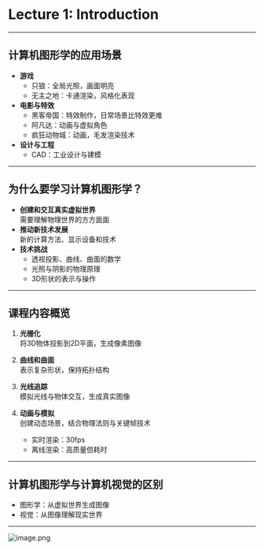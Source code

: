 # Lecture 1: Introduction

---

## 计算机图形学的应用场景

- **游戏**  
    - 只狼：全局光照，画面明亮
    - 无主之地：卡通渲染，风格化表现
- **电影与特效**  
    - 黑客帝国：特效制作，日常场景比特效更难
    - 阿凡达：动画与虚拟角色
    - 疯狂动物城：动画，毛发渲染技术
- **设计与工程**  
    - CAD：工业设计与建模 

---

## 为什么要学习计算机图形学？

- **创建和交互真实虚拟世界**  
  需要理解物理世界的方方面面
- **推动新技术发展**  
  新的计算方法、显示设备和技术
- **技术挑战**  
  - 透视投影、曲线、曲面的数学
  - 光照与阴影的物理原理
  - 3D形状的表示与操作

---

## 课程内容概览

1. **光栅化**  
   将3D物体投影到2D平面，生成像素图像
2. **曲线和曲面**  
   表示复杂形状，保持拓扑结构
3. **光线追踪**  
   模拟光线与物体交互，生成真实图像
4. **动画与模拟**  
   创建动态场景，结合物理法则与关键帧技术

    - 实时渲染：30fps
    - 离线渲染：高质量但耗时

---

## 计算机图形学与计算机视觉的区别

- 图形学：从虚拟世界生成图像
- 视觉：从图像理解现实世界

---

![image.png](https://picbed-1305808788.cos.ap-chengdu.myqcloud.com/img/20240912112310.png)


